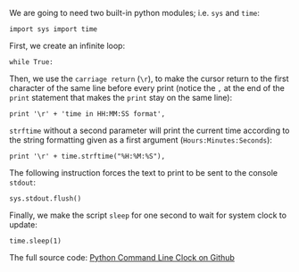 We are going to need two built-in python modules; i.e. `sys` and `time`:

    import sys import time
    

First, we create an infinite loop:

    while True:
    

Then, we use the `carriage return` (`\r`), to make the cursor return to the first character of the same line before every print (notice the `,` at the end of the `print` statement that makes the `print` stay on the same line):

    print '\r' + 'time in HH:MM:SS format',
    

`strftime` without a second parameter will print the current time according to the string formatting given as a first argument (`Hours:Minutes:Seconds`):

    print '\r' + time.strftime("%H:%M:%S"),
    

The following instruction forces the text to print to be sent to the console `stdout`:

    sys.stdout.flush()
    

Finally, we make the script `sleep` for one second to wait for system clock to update:

    time.sleep(1)
    

The full source code: <a href="https://github.com/h4k1m0u/pythonbeginner.org/blob/master/examples/python-command-line-clock.py" target="_blank">Python Command Line Clock on Github</a>
